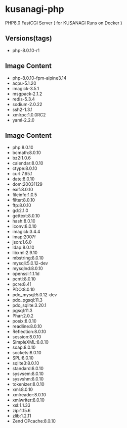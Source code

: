 # kusanagi-php
PHP8.0 FastCGI Server ( for KUSANAGI Runs on Docker )

## Versions(tags)
- php-8.0.10-r1

## Image Content
- php-8.0.10-fpm-alpine3.14
- acpu-5.1.20
- imagick-3.5.1
- msgpack-2.1.2
- redis-5.3.4
- sodium-2.0.22
- ssh2-1.3.1
- xmlrpc:1.0.0RC2
- yaml-2.2.0

## Image Content
- php:8.0.10
- bcmath:8.0.10
- bz2:1.0.6
- calendar:8.0.10
- ctype:8.0.10
- curl:7.65.1
- date:8.0.10
- dom:20031129
- exif:8.0.10
- fileinfo:1.0.5
- filter:8.0.10
- ftp:8.0.10
- gd:2.1.0
- gettext:8.0.10
- hash:8.0.10
- iconv:8.0.10
- imagick:3.4.4
- imap:2007f
- json:1.6.0
- ldap:8.0.10
- libxml:2.9.10
- mbstring:8.0.10
- mysqli:5.0.12-dev
- mysqlnd:8.0.10
- openssl:1.1.1d
- pcntl:8.0.10
- pcre:8.41
- PDO:8.0.10
- pdo_mysql:5.0.12-dev
- pdo_pgsql:11.3
- pdo_sqlite:3.20.1
- pgsql:11.3
- Phar:2.0.2
- posix:8.0.10
- readline:8.0.10
- Reflection:8.0.10
- session:8.0.10
- SimpleXML:8.0.10
- soap:8.0.10
- sockets:8.0.10
- SPL:8.0.10
- sqlite3:8.0.10
- standard:8.0.10
- sysvsem:8.0.10
- sysvshm:8.0.10
- tokenizer:8.0.10
- xml:8.0.10
- xmlreader:8.0.10
- xmlwriter:8.0.10
- xsl:1.1.33
- zip:1.15.6
- zlib:1.2.11
- Zend OPcache:8.0.10


